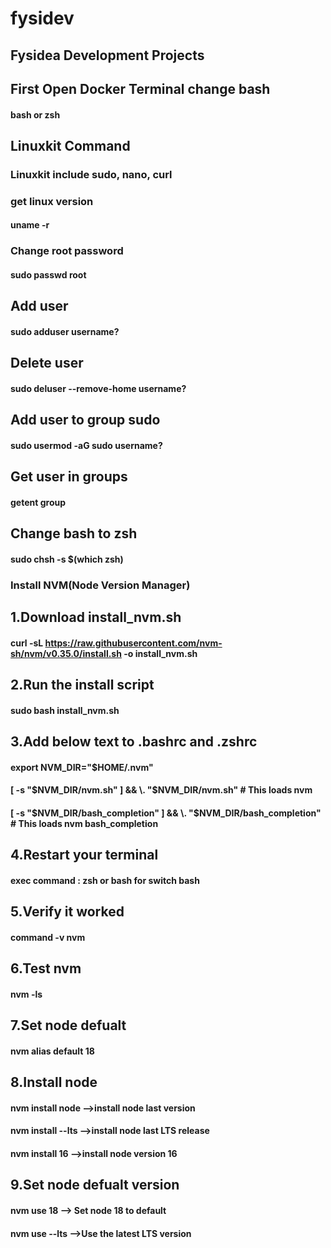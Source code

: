 # fysidev
## Fysidea Development Projects

## First Open Docker Terminal change bash
#### bash or zsh

## Linuxkit Command
### Linuxkit include sudo, nano, curl
### get linux version
#### uname -r

### Change root password
#### sudo passwd root

## Add user
#### sudo adduser username?

## Delete user
#### sudo deluser --remove-home username?

## Add user to group sudo
#### sudo usermod -aG sudo username?

## Get user in groups
#### getent group

## Change bash to zsh 
#### sudo chsh -s $(which zsh)

### Install NVM(Node Version Manager)
## 1.Download install_nvm.sh
#### curl -sL https://raw.githubusercontent.com/nvm-sh/nvm/v0.35.0/install.sh -o install_nvm.sh

## 2.Run the install script
#### sudo bash install_nvm.sh

## 3.Add below text to .bashrc and .zshrc
#### export NVM_DIR="$HOME/.nvm"
####  [ -s "$NVM_DIR/nvm.sh" ] && \. "$NVM_DIR/nvm.sh"  # This loads nvm
####  [ -s "$NVM_DIR/bash_completion" ] && \. "$NVM_DIR/bash_completion"  # This loads nvm bash_completion

## 4.Restart your terminal 
#### exec command : zsh or bash for switch bash

## 5.Verify it worked
#### command -v nvm

## 6.Test nvm
#### nvm -ls

## 7.Set node defualt
#### nvm alias default 18

## 8.Install node
#### nvm install node -->install node last version
#### nvm install --lts -->install node last LTS release
#### nvm install 16 -->install node version 16

## 9.Set node defualt version 
#### nvm use 18 --> Set node 18 to default
#### nvm use --lts -->Use the latest LTS version
